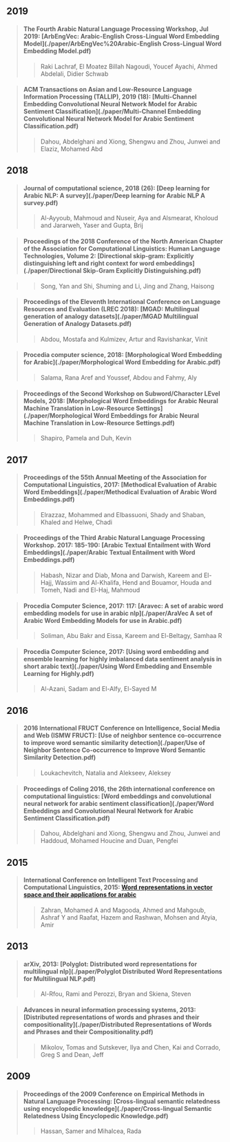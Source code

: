 ## 2019

>#### The Fourth Arabic Natural Language Processing Workshop, Jul 2019: [ArbEngVec: Arabic-English Cross-Lingual Word Embedding Model](./paper/ArbEngVec%20Arabic-English Cross-Lingual Word Embedding Model.pdf)  
>
>>Raki Lachraf, El Moatez Billah Nagoudi, Youcef Ayachi, Ahmed Abdelali, Didier Schwab

>#### ACM Transactions on Asian and Low-Resource Language Information Processing (TALLIP), 2019 (18): [Multi-Channel Embedding Convolutional Neural Network Model for Arabic Sentiment Classification](./paper/Multi-Channel Embedding Convolutional Neural Network Model for Arabic Sentiment Classification.pdf)  
>
>>Dahou, Abdelghani and Xiong, Shengwu and Zhou, Junwei and Elaziz, Mohamed Abd

## 2018

>#### Journal of computational science, 2018 (26): [Deep learning for Arabic NLP: A survey](./paper/Deep learning for Arabic NLP A survey.pdf)  
>
>>Al-Ayyoub, Mahmoud and Nuseir, Aya and Alsmearat, Kholoud and Jararweh, Yaser and Gupta, Brij

>#### Proceedings of the 2018 Conference of the North American Chapter of the Association for Computational Linguistics: Human Language Technologies, Volume 2: [Directional skip-gram: Explicitly distinguishing left and right context for word embeddings](./paper/Directional Skip-Gram Explicitly Distinguishing.pdf)  

>>Song, Yan and Shi, Shuming and Li, Jing and Zhang, Haisong

>#### Proceedings of the Eleventh International Conference on Language Resources and Evaluation (LREC 2018): [MGAD: Multilingual generation of analogy datasets](./paper/MGAD Multilingual Generation of Analogy Datasets.pdf)  
>
>>Abdou, Mostafa and Kulmizev, Artur and Ravishankar, Vinit

>#### Procedia computer science, 2018: [Morphological Word Embedding for Arabic](./paper/Morphological Word Embedding for Arabic.pdf)  
>
>>Salama, Rana Aref and Youssef, Abdou and Fahmy, Aly

>#### Proceedings of the Second Workshop on Subword/Character LEvel Models, 2018: [Morphological Word Embeddings for Arabic Neural Machine Translation in Low-Resource Settings](./paper/Morphological Word Embeddings for Arabic Neural Machine Translation in Low-Resource Settings.pdf)  
>
>>Shapiro, Pamela and Duh, Kevin

## 2017
>#### Proceedings of the 55th Annual Meeting of the Association for Computational Linguistics, 2017: [Methodical Evaluation of Arabic Word Embeddings](./paper/Methodical Evaluation of Arabic Word Embeddings.pdf)  
>
>>Elrazzaz, Mohammed and Elbassuoni, Shady and Shaban, Khaled and Helwe, Chadi

>#### Proceedings of the Third Arabic Natural Language Processing Workshop. 2017: 185-190: [Arabic Textual Entailment with Word Embeddings](./paper/Arabic Textual Entailment with Word Embeddings.pdf)  
>
>>Habash, Nizar and Diab, Mona and Darwish, Kareem and El-Hajj, Wassim and Al-Khalifa, Hend and Bouamor, Houda and Tomeh, Nadi and El-Haj, Mahmoud  

>#### Procedia Computer Science, 2017: 117: [Aravec: A set of arabic word embedding models for use in arabic nlp](./paper/AraVec A set of Arabic Word Embedding Models for use in Arabic.pdf)  
>
>>Soliman, Abu Bakr and Eissa, Kareem and El-Beltagy, Samhaa R

>#### Procedia Computer Science, 2017: [Using word embedding and ensemble learning for highly imbalanced data sentiment analysis in short arabic text](./paper/Using Word Embedding and Ensemble Learning for Highly.pdf)  
>
>>Al-Azani, Sadam and El-Alfy, El-Sayed M

## 2016
>#### 2016 International FRUCT Conference on Intelligence, Social Media and Web (ISMW FRUCT): [Use of neighbor sentence co-occurrence to improve word semantic similarity detection](./paper/Use of Neighbor Sentence Co-occurrence to Improve Word Semantic Similarity Detection.pdf)  
>
>>Loukachevitch, Natalia and Alekseev, Aleksey

>#### Proceedings of Coling 2016, the 26th international conference on computational linguistics: [Word embeddings and convolutional neural network for arabic sentiment classification](./paper/Word Embeddings and Convolutional Neural Network for Arabic Sentiment Classification.pdf)  
>
>>Dahou, Abdelghani and Xiong, Shengwu and Zhou, Junwei and Haddoud, Mohamed Houcine and Duan, Pengfei

## 2015
>#### International Conference on Intelligent Text Processing and Computational Linguistics, 2015: [Word representations in vector space and their applications for arabic](./paper/WordRepresentationsinVectorSpaceandtheirApplicationsforArabic_Springer.pdf)  
>
>>Zahran, Mohamed A and Magooda, Ahmed and Mahgoub, Ashraf Y and Raafat, Hazem and Rashwan, Mohsen and Atyia, Amir

## 2013
>#### arXiv, 2013: [Polyglot: Distributed word representations for multilingual nlp](./paper/Polyglot Distributed Word Representations for Multilingual NLP.pdf)  
>
>>Al-Rfou, Rami and Perozzi, Bryan and Skiena, Steven 

>#### Advances in neural information processing systems, 2013: [Distributed representations of words and phrases and their compositionality](./paper/Distributed Representations of Words and Phrases and their Compositionality.pdf)  
>
>>Mikolov, Tomas and Sutskever, Ilya and Chen, Kai and Corrado, Greg S and Dean, Jeff


## 2009
>#### Proceedings of the 2009 Conference on Empirical Methods in Natural Language Processing: [Cross-lingual semantic relatedness using encyclopedic knowledge](./paper/Cross-lingual Semantic Relatedness Using Encyclopedic Knowledge.pdf)  
>
>>Hassan, Samer and Mihalcea, Rada

